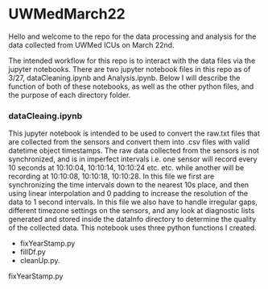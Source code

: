 # UWMedMarch22
Hello and welcome to the repo for the data processing and analysis for the data collected from UWMed ICUs on March 22nd.

The intended workflow for this repo is to interact with the data files via the jupyter notebooks. There are two jupyter notebook files in this repo as of 3/27, dataCleaning.ipynb and Analysis.ipynb. Below I will describe the function of both of these notebooks, as well as the other python files, and the purpose of each directory folder.

### dataCleaing.ipynb
This jupyter notebook is intended to be used to convert the raw.txt files that are collected from the sensors and convert them into .csv files with valid datetime object timestamps. The raw data collected from the sensors is not synchronized, and is in imperfect intervals i.e. one sensor will record every 10 seconds at 10:10:04, 10:10:14, 10:10:24 etc. etc. while another will be recording at 10:10:08, 10:10:18, 10:10:28. In this file we first are synchronizing the time intervals down to the nearest 10s place, and then using linear interpolation and 0 padding to increase the resolution of the data to 1 second intervals. In this file we also have to handle irregular gaps, different timezone settings on the sensors, and any look at diagnostic lists generated and stored inside the dataInfo directory to determine the quality of the collected data.
This notebook uses three python functions I created.
- fixYearStamp.py 
- fillDf.py 
- cleanUp.py.

fixYearStamp.py 
